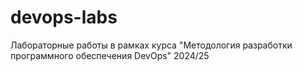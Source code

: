 # devops-labs
Лабораторные работы в рамках курса "Методология разработки программного обеспечения DevOps" 2024/25
